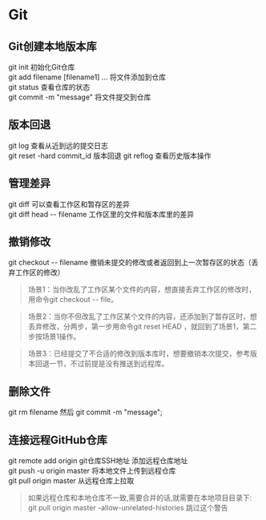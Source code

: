 # Git
## Git创建本地版本库
git init    初始化Git仓库  
git add filename [filename1] ...    将文件添加到仓库  
git status  查看仓库的状态   
git commit -m "message" 将文件提交到仓库  
## 版本回退  
git log     查看从近到远的提交日志  
git reset -hard commit_id  版本回退
git reflog  查看历史版本操作  
## 管理差异
git diff    可以查看工作区和暂存区的差异   
git diff head -- filename 工作区里的文件和版本库里的差异
## 撤销修改 
git checkout -- filename 撤销未提交的修改或者返回到上一次暂存区的状态（丢弃工作区的修改）  
>场景1：当你改乱了工作区某个文件的内容，想直接丢弃工作区的修改时，用命令git checkout -- file。

>场景2：当你不但改乱了工作区某个文件的内容，还添加到了暂存区时，想丢弃修改，分两步，第一步用命令git reset HEAD <file>，就回到了场景1，第二步按场景1操作。

>场景3：已经提交了不合适的修改到版本库时，想要撤销本次提交，参考版本回退一节，不过前提是没有推送到远程库。
## 删除文件  
git rm filename 然后 git commit -m "message";
## 连接远程GitHub仓库  
git remote add origin git仓库SSH地址 添加远程仓库地址  
git push -u origin master 将本地文件上传到远程仓库  
git pull origin master 从远程仓库上拉取  
>如果远程仓库和本地仓库不一致,需要合并的话,就需要在本地项目目录下:   
>git pull origin master -allow-unrelated-histories  跳过这个警告  
